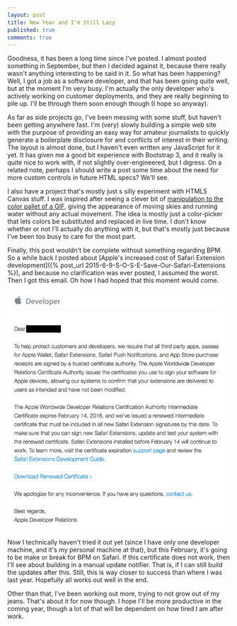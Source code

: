 ```yaml
---
layout: post
title: New Year and I'm Still Lazy
published: true
comments: true
---
```


Goodness, it has been a long time since I've posted. I almost posted something in September, but then I decided against it, because there really wasn't anything interesting to be said in it. So what has been happening? Well, I got a job as a software developer, and that has been going quite well, but at the moment I'm very busy. I'm actually the only developer who's actively working on customer deployments, and they are really beginning to pile up. I'll be through them soon enough though (I hope so anyway).

As far as side projects go, I've been messing with some stuff, but haven't been getting anywhere fast. I'm (very) slowly building a simple web site with the purpose of providing an easy way for amateur journalists to quickly generate a boilerplate disclosure for and conflicts of interest in their writing. The layout is almost done, but I haven't even written any JavaScript for it yet. It has given me a good bit experience with Bootstrap 3, and it really is quite nice to work with, if not slightly over-engineered, but I digress. On a related note, perhaps I should write a post some time about the need for more custom controls in future HTML specs? We'll see.

I also have a project that's mostly just s silly experiment with HTML5 Canvas stuff. I was inspired after seeing a clever bit of [manipulation to the color pallet of a GIF](http://www.effectgames.com/demos/canvascycle/), giving the appearance of moving skies and running water without any actual movement. The idea is mostly just a color-picker that lets colors be substituted and replaced in live time. I don't know whether or not I'll actually do anything with it, but that's mostly just because I've been too busy to care for the most part.

Finally, this post wouldn't be complete without something regarding BPM. So a while back I posted about [Apple's increased cost of Safari Extension development]({% post_url 2015-6-9-S-O-S-E-Save-Our-Safari-Extensions %}), and because no clarification was ever posted, I assumed the worst. Then I got this email. Oh how I had hoped that this moment would come.

![Safari Developer Certificate Renewal Email](/img/DevEmailRenewal.png)

Now I technically haven't tried it out yet (since I have only one developer machine, and it's my personal machine at that), but this February, it's going to be make or break for BPM on Safari. If this certificate does not work, then I'll see about building in a manual update notifier. That is, if I can still build the updates after this. Still, this is way closer to success than where I was last year. Hopefully all works out well in the end.

Other than that, I've been working out more, trying to not grow out of my jeans. That's about it for now though. I hope I'll be more productive in the coming year, though a lot of that will be dependent on how tired I am after work.